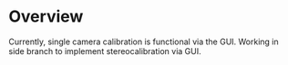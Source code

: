 # Overview

Currently, single camera calibration is functional via the GUI. Working in side branch to implement stereocalibration via GUI.
